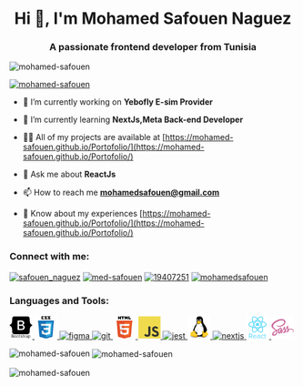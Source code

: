 <h1 align="center">Hi 👋, I'm Mohamed Safouen Naguez</h1>
<h3 align="center">A passionate frontend developer from Tunisia</h3>

<p align="left"> <img src="https://komarev.com/ghpvc/?username=mohamed-safouen&label=Profile%20views&color=0e75b6&style=flat" alt="mohamed-safouen" /> </p>

<p align="left"> <a href="https://github.com/ryo-ma/github-profile-trophy"><img src="https://github-profile-trophy.vercel.app/?username=mohamed-safouen" alt="mohamed-safouen" /></a> </p>

- 🔭 I’m currently working on **Yebofly E-sim Provider**

- 🌱 I’m currently learning **NextJs,Meta Back-end Developer**

- 👨‍💻 All of my projects are available at [https://mohamed-safouen.github.io/Portofolio/](https://mohamed-safouen.github.io/Portofolio/)

- 💬 Ask me about **ReactJs**

- 📫 How to reach me **mohamedsafouen@gmail.com**

- 📄 Know about my experiences [https://mohamed-safouen.github.io/Portofolio/](https://mohamed-safouen.github.io/Portofolio/)

<h3 align="left">Connect with me:</h3>
<p align="left">
<a href="https://twitter.com/safouen_naguez" target="blank"><img align="center" src="https://raw.githubusercontent.com/rahuldkjain/github-profile-readme-generator/master/src/images/icons/Social/twitter.svg" alt="safouen_naguez" height="30" width="40" /></a>
<a href="https://linkedin.com/in/med-safouen" target="blank"><img align="center" src="https://raw.githubusercontent.com/rahuldkjain/github-profile-readme-generator/master/src/images/icons/Social/linked-in-alt.svg" alt="med-safouen" height="30" width="40" /></a>
<a href="https://stackoverflow.com/users/19407251" target="blank"><img align="center" src="https://raw.githubusercontent.com/rahuldkjain/github-profile-readme-generator/master/src/images/icons/Social/stack-overflow.svg" alt="19407251" height="30" width="40" /></a>
<a href="https://www.hackerrank.com/mohamedsafouen" target="blank"><img align="center" src="https://raw.githubusercontent.com/rahuldkjain/github-profile-readme-generator/master/src/images/icons/Social/hackerrank.svg" alt="mohamedsafouen" height="30" width="40" /></a>
</p>

<h3 align="left">Languages and Tools:</h3>
<p align="left"> <a href="https://getbootstrap.com" target="_blank" rel="noreferrer"> <img src="https://raw.githubusercontent.com/devicons/devicon/master/icons/bootstrap/bootstrap-plain-wordmark.svg" alt="bootstrap" width="40" height="40"/> </a> <a href="https://www.w3schools.com/css/" target="_blank" rel="noreferrer"> <img src="https://raw.githubusercontent.com/devicons/devicon/master/icons/css3/css3-original-wordmark.svg" alt="css3" width="40" height="40"/> </a> <a href="https://www.figma.com/" target="_blank" rel="noreferrer"> <img src="https://www.vectorlogo.zone/logos/figma/figma-icon.svg" alt="figma" width="40" height="40"/> </a> <a href="https://git-scm.com/" target="_blank" rel="noreferrer"> <img src="https://www.vectorlogo.zone/logos/git-scm/git-scm-icon.svg" alt="git" width="40" height="40"/> </a> <a href="https://www.w3.org/html/" target="_blank" rel="noreferrer"> <img src="https://raw.githubusercontent.com/devicons/devicon/master/icons/html5/html5-original-wordmark.svg" alt="html5" width="40" height="40"/> </a> <a href="https://developer.mozilla.org/en-US/docs/Web/JavaScript" target="_blank" rel="noreferrer"> <img src="https://raw.githubusercontent.com/devicons/devicon/master/icons/javascript/javascript-original.svg" alt="javascript" width="40" height="40"/> </a> <a href="https://jestjs.io" target="_blank" rel="noreferrer"> <img src="https://www.vectorlogo.zone/logos/jestjsio/jestjsio-icon.svg" alt="jest" width="40" height="40"/> </a> <a href="https://www.linux.org/" target="_blank" rel="noreferrer"> <img src="https://raw.githubusercontent.com/devicons/devicon/master/icons/linux/linux-original.svg" alt="linux" width="40" height="40"/> </a> <a href="https://nextjs.org/" target="_blank" rel="noreferrer"> <img src="https://cdn.worldvectorlogo.com/logos/nextjs-2.svg" alt="nextjs" width="40" height="40"/> </a> <a href="https://reactjs.org/" target="_blank" rel="noreferrer"> <img src="https://raw.githubusercontent.com/devicons/devicon/master/icons/react/react-original-wordmark.svg" alt="react" width="40" height="40"/> </a> <a href="https://sass-lang.com" target="_blank" rel="noreferrer"> <img src="https://raw.githubusercontent.com/devicons/devicon/master/icons/sass/sass-original.svg" alt="sass" width="40" height="40"/> </a> </p>

<p><img align="left" src="https://github-readme-stats.vercel.app/api/top-langs?username=mohamed-safouen&show_icons=true&locale=en&layout=compact" alt="mohamed-safouen" /></p>

<p>&nbsp;<img align="center" src="https://github-readme-stats.vercel.app/api?username=mohamed-safouen&show_icons=true&locale=en" alt="mohamed-safouen" /></p>

<p><img align="center" src="https://github-readme-streak-stats.herokuapp.com/?user=mohamed-safouen&" alt="mohamed-safouen" /></p>

